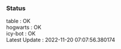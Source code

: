 ### Status


table : OK  
hogwarts : OK  
icy-bot : OK  
Latest Update : 2022-11-20 07:07:56.380174
